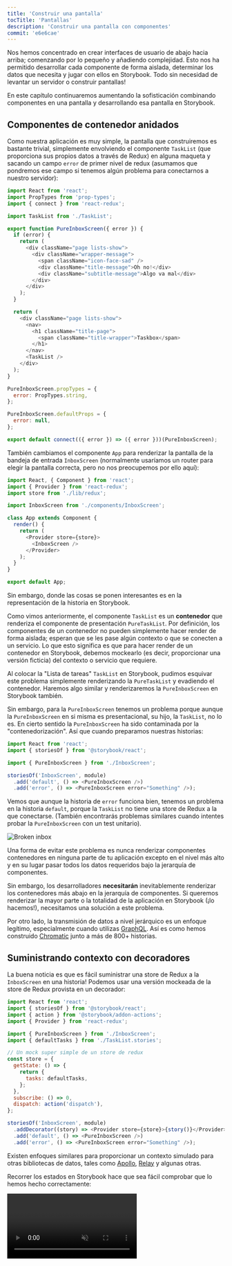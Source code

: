 ```yaml
---
title: 'Construir una pantalla'
tocTitle: 'Pantallas'
description: 'Construir una pantalla con componentes'
commit: 'e6e6cae'
---
```


Nos hemos concentrado en crear interfaces de usuario de abajo hacia arriba; comenzando por lo pequeño y añadiendo complejidad. Esto nos ha permitido desarrollar cada componente de forma aislada, determinar los datos que necesita y jugar con ellos en Storybook. Todo sin necesidad de levantar un servidor o construir pantallas!

En este capítulo continuaremos aumentando la sofisticación combinando componentes en una pantalla y desarrollando esa pantalla en Storybook.

## Componentes de contenedor anidados

Como nuestra aplicación es muy simple, la pantalla que construiremos es bastante trivial, simplemente envolviendo el componente `TaskList` (que proporciona sus propios datos a través de Redux) en alguna maqueta y sacando un campo `error` de primer nivel de redux (asumamos que pondremos ese campo si tenemos algún problema para conectarnos a nuestro servidor):

```js:title=src/components/screens/TaskListScreen.js
import React from 'react';
import PropTypes from 'prop-types';
import { connect } from 'react-redux';

import TaskList from './TaskList';

export function PureInboxScreen({ error }) {
  if (error) {
    return (
      <div className="page lists-show">
        <div className="wrapper-message">
          <span className="icon-face-sad" />
          <div className="title-message">Oh no!</div>
          <div className="subtitle-message">Algo va mal</div>
        </div>
      </div>
    );
  }

  return (
    <div className="page lists-show">
      <nav>
        <h1 className="title-page">
          <span className="title-wrapper">Taskbox</span>
        </h1>
      </nav>
      <TaskList />
    </div>
  );
}

PureInboxScreen.propTypes = {
  error: PropTypes.string,
};

PureInboxScreen.defaultProps = {
  error: null,
};

export default connect(({ error }) => ({ error }))(PureInboxScreen);
```

También cambiamos el componente `App` para renderizar la pantalla de la bandeja de entrada `InboxScreen` (normalmente usaríamos un router para elegir la pantalla correcta, pero no nos preocupemos por ello aquí):

```js:title=src/App.js
import React, { Component } from 'react';
import { Provider } from 'react-redux';
import store from './lib/redux';

import InboxScreen from './components/InboxScreen';

class App extends Component {
  render() {
    return (
      <Provider store={store}>
        <InboxScreen />
      </Provider>
    );
  }
}

export default App;
```

Sin embargo, donde las cosas se ponen interesantes es en la representación de la historia en Storybook.

Como vimos anteriormente, el componente `TaskList` es un **contenedor** que renderiza el componente de presentación `PureTaskList`. Por definición, los componentes de un contenedor no pueden simplemente hacer render de forma aislada; esperan que se les pase algún contexto o que se conecten a un servicio. Lo que esto significa es que para hacer render de un contenedor en Storybook, debemos mockearlo (es decir, proporcionar una versión ficticia) del contexto o servicio que requiere.

Al colocar la "Lista de tareas" `TaskList` en Storybook, pudimos esquivar este problema simplemente renderizando la `PureTaskList` y evadiendo el contenedor. Haremos algo similar y renderizaremos la `PureInboxScreen` en Storybook también.

Sin embargo, para la `PureInboxScreen` tenemos un problema porque aunque la `PureInboxScreen` en si misma es presentacional, su hijo, la `TaskList`, no lo es. En cierto sentido la `PureInboxScreen` ha sido contaminada por la "contenedorización". Así que cuando preparamos nuestras historias:

```js:title=src/components/screens/TaskListScreen.stories.js
import React from 'react';
import { storiesOf } from '@storybook/react';

import { PureInboxScreen } from './InboxScreen';

storiesOf('InboxScreen', module)
  .add('default', () => <PureInboxScreen />)
  .add('error', () => <PureInboxScreen error="Something" />);
```

Vemos que aunque la historia de `error` funciona bien, tenemos un problema en la historia `default`, porque la `TaskList` no tiene una store de Redux a la que conectarse. (También encontrarás problemas similares cuando intentes probar la `PureInboxScreen` con un test unitario).

![Broken inbox](/intro-to-storybook/broken-inboxscreen.png)

Una forma de evitar este problema es nunca renderizar componentes contenedores en ninguna parte de tu aplicación excepto en el nivel más alto y en su lugar pasar todos los datos requeridos bajo la jerarquía de componentes.

Sin embargo, los desarrolladores **necesitarán** inevitablemente renderizar los contenedores más abajo en la jerarquía de componentes. Si queremos renderizar la mayor parte o la totalidad de la aplicación en Storybook (¡lo hacemos!), necesitamos una solución a este problema.

<div class="aside">
Por otro lado, la transmisión de datos a nivel jerárquico es un enfoque legítimo, especialmente cuando utilizas <a href="http://graphql.org/">GraphQL</a>. Así es como hemos construido <a href="https://www.chromatic.com">Chromatic</a> junto a más de 800+ historias.
</div>

## Suministrando contexto con decoradores

La buena noticia es que es fácil suministrar una store de Redux a la `InboxScreen` en una historia! Podemos usar una versión mockeada de la store de Redux provista en un decorador:

```js:title=src/components/screens/TaskListScreen.stories.js
import React from 'react';
import { storiesOf } from '@storybook/react';
import { action } from '@storybook/addon-actions';
import { Provider } from 'react-redux';

import { PureInboxScreen } from './InboxScreen';
import { defaultTasks } from './TaskList.stories';

// Un mock super simple de un store de redux
const store = {
  getState: () => {
    return {
      tasks: defaultTasks,
    };
  },
  subscribe: () => 0,
  dispatch: action('dispatch'),
};

storiesOf('InboxScreen', module)
  .addDecorator((story) => <Provider store={store}>{story()}</Provider>)
  .add('default', () => <PureInboxScreen />)
  .add('error', () => <PureInboxScreen error="Something" />);
```

Existen enfoques similares para proporcionar un contexto simulado para otras bibliotecas de datos, tales como [Apollo](https://www.npmjs.com/package/apollo-storybook-decorator), [Relay](https://github.com/orta/react-storybooks-relay-container) y algunas otras.

Recorrer los estados en Storybook hace que sea fácil comprobar que lo hemos hecho correctamente:

<video autoPlay muted playsInline loop >

  <source
    src="/intro-to-storybook/finished-inboxscreen-states.mp4"
    type="video/mp4"
  />
</video>

## Desarrollo basado en componentes

Empezamos desde abajo con `Task`, luego progresamos a `TaskList`, ahora estamos aquí con una interfaz de usuario de pantalla completa. Nuestra `InboxScreen` contiene un componente de contenedor anidado e incluye historias de acompañamiento.

<video autoPlay muted playsInline loop style="width:480px; height:auto; margin: 0 auto;">
  <source
    src="/intro-to-storybook/component-driven-development-optimized.mp4"
    type="video/mp4"
  />
</video>

[**El desarrollo basado en componentes**](https://www.componentdriven.org/) te permite expandir gradualmente la complejidad a medida que asciendes en la jerarquía de componentes. Entre los beneficios están un proceso de desarrollo más enfocado y una mayor cobertura de todas las posibles mutaciones de la interfaz de usuario. En resumen, la CDD te ayuda a construir interfaces de usuario de mayor calidad y complejidad.

Aún no hemos terminado, el trabajo no termina cuando se construye la interfaz de usuario. También tenemos que asegurarnos de que siga siendo duradero a lo largo del tiempo.
